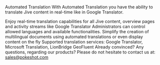Automated Translation
With Automated Translation you have the ability to translate Jive content in real-time like in Google Translator.

Enjoy real-time translation capabilities for all Jive content, overview pages and activity streams like Google Translator
Administrators can control allowed languages and available functionalities.
Simplify the creation of multilingual documents using automated translations or even display content on the fly
Supported translation services: Google Translator, Microsoft Translation, LionBridge GeoFluent
Already convinced? Any questions, regarding our products? Please do not hesitate to contact us at:
sales@pokeshot.com

